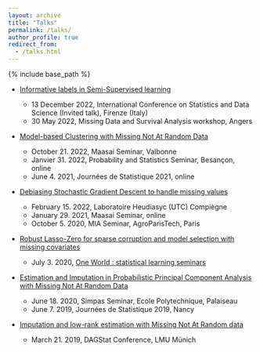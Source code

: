 ```yaml
---
layout: archive
title: "Talks"
permalink: /talks/
author_profile: true
redirect_from:
  - /talks.html
---
```


{% include base_path %}

* [Informative labels in Semi-Supervised learning](files/Slides_Firenze.pdf)
  + 13 December 2022, International Conference on Statistics and Data Science (Invited talk), Firenze (Italy)
  + 30 May 2022, Missing Data and Survival Analysis workshop, Angers
 
* [Model-based Clustering with Missing Not At Random Data]()
  + October 21. 2022, Maasai Seminar, Valbonne
  + Janvier 31. 2022, Probability and Statistics Seminar, Besançon, online
  + June 4. 2021, Journées de Statistique 2021, online

* [Debiasing Stochastic Gradient Descent to handle missing values](files/SGD_UTC.pdf)
  + February 15. 2022, Laboratoire Heudiasyc (UTC) Compiègne
  + January 29. 2021, Maasai Seminar, online
  + October 5. 2020, MIA Seminar, AgroParisTech, Paris
 
* [Robust Lasso-Zero for sparse corruption and model selection with missing covariates](files/Lass0_Sportisse.pdf)
  + July 3. 2020, [One World : statistical learning seminars](https://statistical-learning-seminars.github.io)

* [Estimation and Imputation in Probabilistic Principal Component Analysis with Missing Not At Random Data](files/PPCA_MNAR_2020.pdf)
  + June 18. 2020, Simpas Seminar, Ecole Polytechnique, Palaiseau
  + June 7. 2019, Journées de Statistique 2019, Nancy
 
* [Imputation and low-rank estimation with Missing Not At Random data](files/Dagstat2019_Sportisse.pdf)
  + March 21. 2019, DAGStat Conference, LMU Münich 




